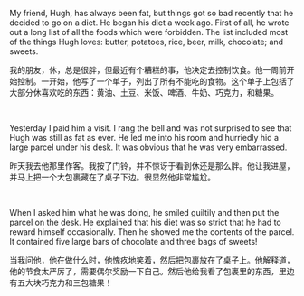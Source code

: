 My friend, Hugh, has always been fat, but things got so bad recently that he decided to go on a diet. He began his diet a week ago. First of all, he wrote out a long list of all the foods which were forbidden. The list included most of the things Hugh loves: butter, potatoes, rice, beer, milk, chocolate; and sweets.

我的朋友，休，总是很胖，但最近有个糟糕的事，他决定去控制饮食。他一周前开始控制。一开始，他写了一个单子，列出了所有不能吃的食物。这个单子上包括了大部分休喜欢吃的东西：黄油、土豆、米饭、啤酒、牛奶、巧克力，和糖果。

    



Yesterday I paid him a visit. I rang the bell and was not surprised to see that Hugh was still as fat as ever. He led me into his room and hurriedly hid a large parcel under his desk. It was obvious that he was very embarrassed.

昨天我去他那里作客。我按了门铃，并不惊讶于看到休还是那么胖。他让我进屋，并马上把一个大包裹藏在了桌子下边。很显然他非常尴尬。

    



When I asked him what he was doing, he smiled guiltily and then put the parcel on the desk. He explained that his diet was so strict that he had to reward himself occasionally. Then he showed me the contents of the parcel. It contained five large bars of chocolate and three bags of sweets!

当我问他，他在做什么时，他愧疚地笑着，然后把包裹放在了桌子上。他解释道，他的节食太严厉了，需要偶尔奖励一下自己。然后他给我看了包裹里的东西，里边有五大块巧克力和三包糖果！
